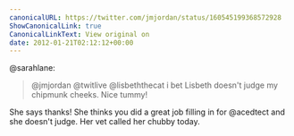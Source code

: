 ```yaml
---
canonicalURL: https://twitter.com/jmjordan/status/160545199368572928
ShowCanonicalLink: true
CanonicalLinkText: View original on
date: 2012-01-21T02:12:12+00:00
---
```

@sarahlane:

> @jmjordan @twitlive @lisbeththecat i bet Lisbeth doesn't judge my chipmunk cheeks. Nice tummy!

She says thanks! She thinks you did a great job filling in for @acedtect and she doesn't judge. Her vet called her chubby today.
